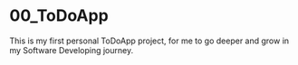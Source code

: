 # 00_ToDoApp
This is my first personal ToDoApp project, for me to go deeper and grow in my Software Developing journey.

